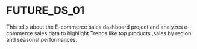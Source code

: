 # FUTURE_DS_01
This tells about the E-commerce sales dashboard project and analyzes e-commerce sales data to highlight Trends like top products ,sales by region and seasonal  performances.
